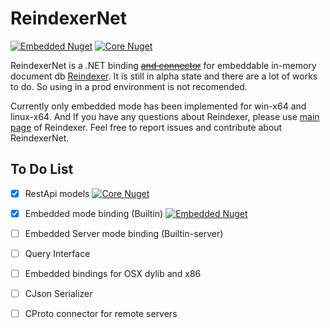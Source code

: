 # ReindexerNet

[![Embedded  Nuget](https://img.shields.io/nuget/v/ReindexerNet.Embedded?label=Embedded&color=1182c2)](https://www.nuget.org/packages/ReindexerNet.Embedded)
[![Core Nuget](https://img.shields.io/nuget/v/ReindexerNet.Core?label=Core&color=1182c2)](https://www.nuget.org/packages/ReindexerNet.Core)

ReindexerNet is a .NET binding ~~[and connector](# "not yet implemented")~~ for embeddable in-memory document db [Reindexer](https://github.com/Restream/reindexer). It is still in alpha state and there are a lot of works to do. So using in a prod environment is not recomended.

Currently only embedded mode has been implemented for win-x64 and linux-x64. And If you have any questions about Reindexer, please use [main page](https://github.com/Restream/reindexer) of Reindexer. Feel free to report issues and contribute about ReindexerNet.
## To Do List
 - [x] RestApi models [![Core  Nuget](https://img.shields.io/nuget/v/ReindexerNet.Core?label=Core&color=1182c2&style=flat-square)](https://www.nuget.org/packages/ReindexerNet.Core)
 - [x] Embedded mode binding (Builtin) [![Embedded  Nuget](https://img.shields.io/nuget/v/ReindexerNet.Embedded?label=Embedded&color=1182c2&style=flat-square)](https://www.nuget.org/packages/ReindexerNet.Embedded)
 - [ ] Embedded Server mode binding (Builtin-server)
 - [ ] Query Interface
 - [ ] Embedded bindings for OSX dylib and x86
 - [ ] CJson Serializer
 - [ ] CProto connector for remote servers

